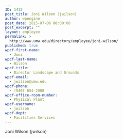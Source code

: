 ```yaml
---
ID: 1412
post_title: Joni Wilson (jwilson)
author: wpengine
post_date: 2015-07-06 08:00:00
post_excerpt: ""
layout: employee
permalink: >
  http://www.umw.edu/directory/employee/joni-wilson/
published: true
wpcf-first-name:
  - Joni
wpcf-last-name:
  - Wilson
wpcf-title:
  - Director Landscape and Grounds
wpcf-email:
  - jwilson@umw.edu
wpcf-phone:
  - (540) 654-2088
wpcf-office-room-number:
  - Physical Plant
wpcf-username:
  - jwilson
wpcf-dept:
  - Facilities Services
---
```

Joni Wilson (jwilson)